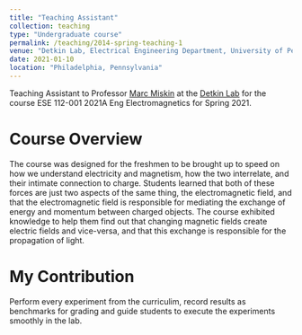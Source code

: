 ```yaml
---
title: "Teaching Assistant"
collection: teaching
type: "Undergraduate course"
permalink: /teaching/2014-spring-teaching-1
venue: "Detkin Lab, Electrical Engineering Department, University of Pennsylvania"
date: 2021-01-10
location: "Philadelphia, Pennsylvania"
---
```


Teaching Assistant to Professor [Marc Miskin](https://www.seas.upenn.edu/~mmiskin/) at the [Detkin Lab](https://detkin.ese.upenn.edu/) for the course ESE 112-001 2021A Eng Electromagnetics for Spring 2021.

Course Overview
======
The course was designed for the freshmen to be brought up to speed on how we understand electricity and magnetism, how the two interrelate, and their intimate connection to charge.  Students learned that both of these forces are just two aspects of the same thing, the electromagnetic field, and that the electromagnetic field is responsible for mediating the exchange of energy and momentum between charged objects. The course exhibited knowledge to help them find out that changing magnetic fields create electric fields and vice-versa, and that this exchange is responsible for the propagation of light.

My Contribution
======
Perform every experiment from the curriculim, record results as benchmarks for grading and guide students to execute the experiments smoothly in the lab.
